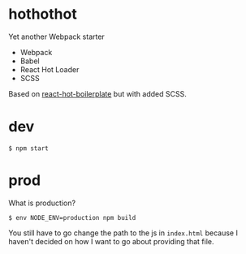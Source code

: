 # hothothot

Yet another Webpack starter

* Webpack
* Babel
* React Hot Loader
* SCSS

Based on [react-hot-boilerplate](https://github.com/gaearon/react-hot-boilerplate.git) but with added SCSS.

# dev

```
$ npm start
```

# prod

What is production?

```
$ env NODE_ENV=production npm build
```

You still have to go change the path to the js in `index.html` because I haven't decided on how I want to go about providing that file.

